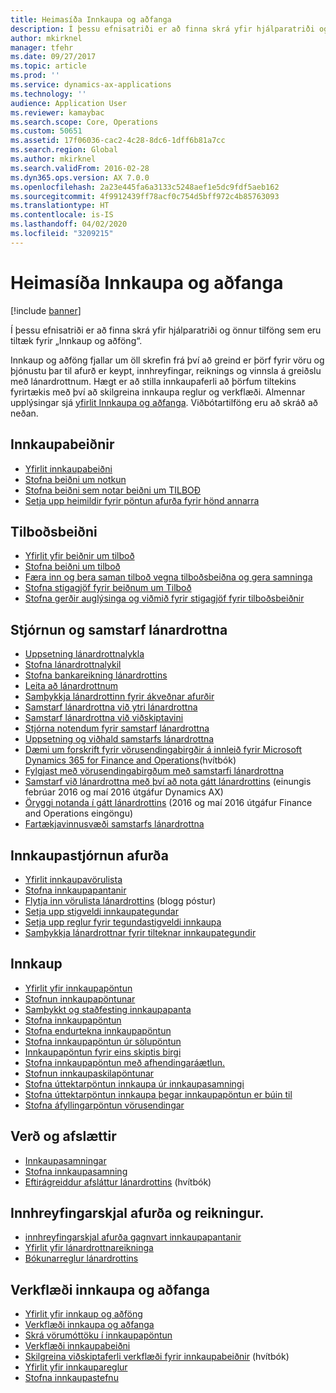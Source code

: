 ```yaml
---
title: Heimasíða Innkaupa og aðfanga
description: Í þessu efnisatriði er að finna skrá yfir hjálparatriði og önnur tilföng sem eru tiltæk fyrir „Innkaup og aðföng“.
author: mkirknel
manager: tfehr
ms.date: 09/27/2017
ms.topic: article
ms.prod: ''
ms.service: dynamics-ax-applications
ms.technology: ''
audience: Application User
ms.reviewer: kamaybac
ms.search.scope: Core, Operations
ms.custom: 50651
ms.assetid: 17f06036-cac2-4c28-8dc6-1dff6b81a7cc
ms.search.region: Global
ms.author: mkirknel
ms.search.validFrom: 2016-02-28
ms.dyn365.ops.version: AX 7.0.0
ms.openlocfilehash: 2a23e445fa6a3133c5248aef1e5dc9fdf5aeb162
ms.sourcegitcommit: 4f9912439ff78acf0c754d5bff972c4b85763093
ms.translationtype: HT
ms.contentlocale: is-IS
ms.lasthandoff: 04/02/2020
ms.locfileid: "3209215"
---
```

# <a name="procurement-and-sourcing-home-page"></a>Heimasíða Innkaupa og aðfanga

[!include [banner](../includes/banner.md)]

Í þessu efnisatriði er að finna skrá yfir hjálparatriði og önnur tilföng sem eru tiltæk fyrir „Innkaup og aðföng“.

Innkaup og aðföng fjallar um öll skrefin frá því að greind er þörf fyrir vöru og þjónustu þar til afurð er keypt, innhreyfingar, reiknings og vinnsla á greiðslu með lánardrottnum. Hægt er að stilla innkaupaferli að þörfum tiltekins fyrirtækis með því að skilgreina innkaupa reglur og verkflæði. Almennar upplýsingar sjá [yfirlit Innkaupa og aðfanga](procurement-sourcing-overview.md). Viðbótartilföng eru að skráð að neðan.

## <a name="purchase-requisitions"></a>Innkaupabeiðnir
-   [Yfirlit innkaupabeiðni](purchase-requisitions-overview.md)
-   [Stofna beiðni um notkun](tasks/create-requisition-consumption.md)
-   [Stofna beiðni sem notar beiðni um TILBOÐ](tasks/create-requisition-uses-rfq.md)
-   [Setja upp heimildir fyrir pöntun afurða fyrir hönd annarra](tasks/set-up-permissions-ordering-products.md)

## <a name="requests-for-quotation"></a>Tilboðsbeiðni
-   [Yfirlit yfir beiðnir um tilboð](request-quotations.md)
-   [Stofna beiðni um tilboð](tasks/create-request-quotation.md)
-   [Færa inn og bera saman tilboð vegna tilboðsbeiðna og gera samninga](tasks/enter-compare-rfq-bids-award-contracts.md)
-   [Stofna stigagjöf fyrir beiðnum um Tilboð](tasks/create-scoring-method-rfqs.md)
-   [Stofna gerðir auglýsinga og viðmið fyrir stigagjöf fyrir tilboðsbeiðnir](tasks/create-solicitation-types-scoring-criteria-rfqs.md)

## <a name="vendor-management-and-collaboration"></a>Stjórnun og samstarf lánardrottna
-   [Uppsetning lánardrottnalykla](set-up-vendor-accounts.md)
-   [Stofna lánardrottnalykil](tasks/create-vendor-account.md)
-   [Stofna bankareikning lánardrottins](tasks/create-vendor-bank-account.md)
-   [Leita að lánardrottnum](tasks/search-vendors.md)
-   [Samþykkja lánardrottinn fyrir ákveðnar afurðir](tasks/approve-vendors-specific-products.md)
-   [Samstarf lánardrottna við ytri lánardrottna](vendor-collaboration-work-external-vendors.md)
-   [Samstarf lánardrottna við viðskiptavini](vendor-collaboration-work-customers-dynamics-365-operations.md)
-   [Stjórna notendum fyrir samstarf lánardrottna](manage-vendor-collaboration-users.md)
-   [Uppsetning og viðhald samstarfs lánardrottna](set-up-maintain-vendor-collaboration.md)
-   [Dæmi um forskrift fyrir vörusendingabirgðir á innleið fyrir Microsoft Dynamics 365 for Finance and Operations](https://mbs.microsoft.com/customersource/northamerica/AX/learning/documentation/white-papers/InboundConsignmentInventoryDemoScriptDynamics365Operations)(hvítbók)
-   [Fylgjast með vörusendingabirgðum með samstarfi lánardrottna](../inventory/tasks/monitor-consignment-inventory-vendor-collaboration.md)
-   [Samstarf við lánardrottna með því að nota gátt lánardrottins](collaborate-vendors-vendor-portal.md) (einungis febrúar 2016 og maí 2016 útgáfur Dynamics AX)
-   [Öryggi notanda í gátt lánardrottins](configure-security-vendor-portal-users.md) (2016 og maí 2016 útgáfur Finance and Operations eingöngu)
-   [Fartækjavinnusvæði samstarfs lánardrottna](vendor-collaboration-mobile-workspace.md)

## <a name="procurement-product-management"></a>Innkaupastjórnun afurða
-   [Yfirlit innkaupavörulista](procurement-catalogs.md)
-   [Stofna innkaupapantanir](tasks/create-procurement-catalog.md)
-   [Flytja inn vörulista lánardrottins](https://blogs.msdn.microsoft.com/dynamicsaxscm/2016/05/25/vendor-catalogs-in-dynamics-ax/) (blogg póstur)
-   [Setja upp stigveldi innkaupategundar](tasks/set-up-procurement-category-hierarchy.md)
-   [Setja upp reglur fyrir tegundastigveldi innkaupa](tasks/set-up-policies-procurement-category-hierarchies.md)
-   [Samþykkja lánardrottnar fyrir tilteknar innkaupategundir](tasks/approve-vendors-specific-procurement-categories.md)

## <a name="procurement"></a>Innkaup
-   [Yfirlit yfir innkaupapöntun](purchase-order-overview.md)
-   [Stofnun innkaupapöntunar](purchase-order-creation.md)
-   [Samþykkt og staðfesting innkaupapanta](purchase-order-approval-confirmation.md)
-   [Stofna innkaupapöntun](tasks/create-purchase-order.md)
-   [Stofna endurtekna innkaupapöntun](tasks/create-repeat-purchase-order.md)
-   [Stofna innkaupapöntun úr sölupöntun](../sales-marketing/tasks/create-purchase-order-sales-order.md)
-   [Innkaupapöntun fyrir eins skiptis birgi](tasks/create-purchase-order-one-time-supplier.md)
-   [Stofna innkaupapöntun með afhendingaráætlun.](tasks/create-purchase-order-delivery-schedule.md)
-   [Stofnun innkaupaskilapöntunar](tasks/create-purchase-return-order.md)
-   [Stofna úttektarpöntun innkaupa úr innkaupasamningi](tasks/create-purchase-release-order-purchase-agreement.md)
-   [Stofna úttektarpöntun innkaupa þegar innkaupapöntun er búin til](tasks/create-purchase-release-order-creating-purchase-order.md)
-   [Stofna áfyllingarpöntun vörusendingar](../inventory/tasks/create-consignment-replenishment-order.md)

## <a name="prices-and-discounts"></a>Verð og afslættir
-   [Innkaupasamningar](purchase-agreements.md)
-   [Stofna innkaupasamning](tasks/create-purchase-agreement.md)
-   [Eftirágreiddur afsláttur lánardrottins](https://mbs.microsoft.com/customersource/northamerica/AX/learning/documentation/white-papers/Vendor_rebates) (hvítbók)

## <a name="product-receipt-and-invoicing"></a>Innhreyfingarskjal afurða og reikningur.
-   [innhreyfingarskjal afurða gagnvart innkaupapantanir](product-receipt-against-purchase-orders.md)
-   [Yfirlit yfir lánardrottnareikninga](../../financials/accounts-payable/vendor-invoices-overview.md)
-   [Bókunarreglur lánardrottins](../../financials/accounts-payable/vendor-posting-profiles.md)

## <a name="procurement-and-sourcing-workflows"></a>Verkflæði innkaupa og aðfanga
-   [Yfirlit yfir innkaup og aðföng](procurement-sourcing-overview.md)
-   [Verkflæði innkaupa og aðfanga](procurement-sourcing-workflows.md)
-   [Skrá vörumóttöku í innkaupapöntun](tasks/record-receipt-goods-purchase-order.md)
-   [Verkflæði innkaupabeiðni](purchase-requisitions-workflow.md)
-   [Skilgreina viðskiptaferli verkflæði fyrir innkaupabeiðnir](https://mbs.microsoft.com/customersource/Global/AX/learning/documentation/white-papers/Defining_business_process_workflows_for_purchase_requisitions) (hvítbók)
-   [Yfirlit yfir innkaupareglur](purchase-policies.md)
-   [Stofna innkaupastefnu](tasks/create-purchasing-policies.md)



